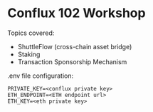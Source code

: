 # Conflux 102 Workshop


Topics covered:
* ShuttleFlow (cross-chain asset bridge)
* Staking
* Transaction Sponsorship Mechanism

.env file configuration:
```
PRIVATE_KEY=<conflux private key>
ETH_ENDPOINT=<ETH endpoint url>
ETH_KEY=<eth private key>
```
